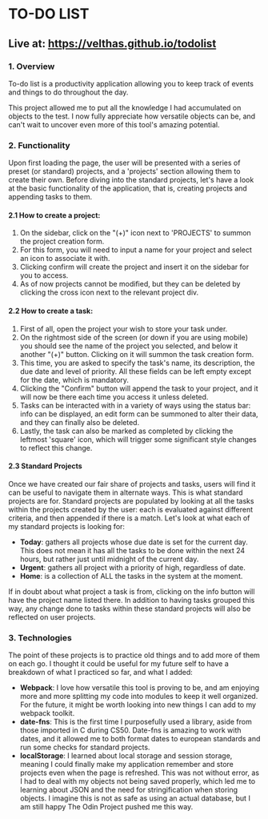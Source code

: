 # TO-DO LIST
## Live at: https://velthas.github.io/todolist
### 1. Overview
<p>To-do list is a productivity application allowing you to keep track of events and things to do throughout the day.</p>
<p>This project allowed me to put all the knowledge I had accumulated on objects to the test. I now fully appreciate how versatile objects can be, and can't wait to uncover even more of this tool's amazing potential.</p>

### 2. Functionality
<p>Upon first loading the page, the user will be presented with a series of preset (or standard) projects, and a 'projects' section allowing them to create their own. Before diving into the standard projects, let's have a look at the basic functionality of the application, that is, creating projects and appending tasks to them.</p>

#### 2.1 How to create a project:
1. On the sidebar, click on the "(+)" icon next to 'PROJECTS' to summon the project creation form.
2. For this form, you will need to input a name for your project and select an icon to associate it with.
3. Clicking confirm will create the project and insert it on the sidebar for you to access.
4. As of now projects cannot be modified, but they can be deleted by clicking the cross icon next to the relevant project div.
#### 2.2 How to create a task:
1. First of all, open the project your wish to store your task under.
2. On the rightmost side of the screen (or down if you are using mobile) you should see the name of the project you selected, and below it another "(+)" button. Clicking on it will summon the task creation form.
3. This time, you are asked to specify the task's name, its description, the due date and level of priority. All these fields can be left empty except for the date, which is mandatory. 
4. Clicking the "Confirm" button will append the task to your project, and it will now be there each time you access it unless deleted.
5. Tasks can be interacted with in a variety of ways using the status bar: info can be displayed, an edit form can be summoned to alter their data, and they can finally also be deleted.
6. Lastly, the task can also be marked as completed by clicking the leftmost 'square' icon, which will trigger some significant style changes to reflect this change.

#### 2.3 Standard Projects
<p>Once we have created our fair share of projects and tasks, users will find it can be useful to navigate them in alternate ways. This is what standard projects are for.
Standard projects are populated by looking at all the tasks within the projects created by the user: each is evaluated against different criteria, and then appended if there is a match. Let's look at what each of my standard projects is looking for:</p>

+ **Today**: gathers all projects whose due date is set for the current day. This does not mean it has all the tasks to be done within the next 24 hours, but rather just until midnight of the current day.
+ **Urgent**: gathers all project with a priority of high, regardless of date. 
+ **Home**: is a collection of ALL the tasks in the system at the moment.

<p>If in doubt about what project a task is from, clicking on the info button will have the project name listed there. In addition to having tasks grouped this way, any change done to tasks within these standard projects will also be reflected on user projects. </p>

### 3. Technologies
<p>The point of these projects is to practice old things and to add more of them on each go. I thought it could be useful for my future self to have a breakdown of what I practiced so far, and what I added: </p>

+ **Webpack**: I love how versatile this tool is proving to be, and am enjoying more and more splitting my code into modules to keep it well organized. For the future, it might be worth looking into new things I can add to my webpack toolkit. 
+ **date-fns**: This is the first time I purposefully used a library, aside from those imported in C during CS50. Date-fns is amazing to work with dates, and it allowed me to both format dates to european standards and run some checks for standard projects.
+ **localStorage**: I learned about local storage and session storage, meaning I could finally make my application remember and store projects even when the page is refreshed. This was not without error, as I had to deal with my objects not being saved properly, which led me to learning about JSON and the need for stringification when storing objects. I imagine this is not as safe as using an actual database, but I am still happy The Odin Project pushed me this way.




